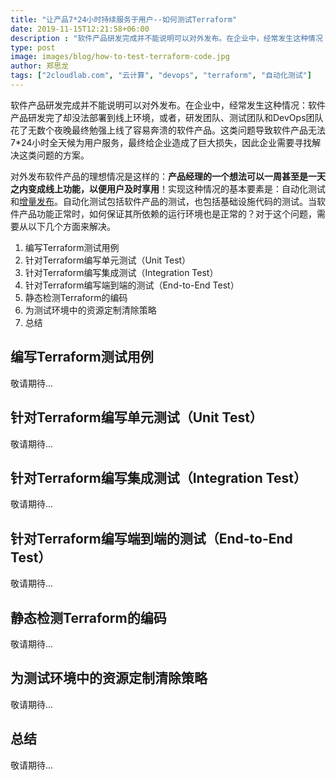 ```yaml
---
title: "让产品7*24小时持续服务于用户--如何测试Terraform"
date: 2019-11-15T12:21:58+06:00
description : "软件产品研发完成并不能说明可以对外发布。在企业中，经常发生这种情况：软件产品研发完了却没法部署到线上环境，或者，研发团队、测试团队和DevOps团队花了无数个夜晚最终勉强上线了容易奔溃的软件产品。这类问题导致软件产品无法7*24小时全天候为用户服务，最终给企业造成了巨大损失，因此企业需要寻找解决这类问题的方案。"
type: post
image: images/blog/how-to-test-terraform-code.jpg
author: 郑思龙
tags: ["2cloudlab.com", "云计算", "devops", "terraform", "自动化测试"]
---
```


软件产品研发完成并不能说明可以对外发布。在企业中，经常发生这种情况：软件产品研发完了却没法部署到线上环境，或者，研发团队、测试团队和DevOps团队花了无数个夜晚最终勉强上线了容易奔溃的软件产品。这类问题导致软件产品无法7*24小时全天候为用户服务，最终给企业造成了巨大损失，因此企业需要寻找解决这类问题的方案。

对外发布软件产品的理想情况是这样的：**产品经理的一个想法可以一周甚至是一天之内变成线上功能，以便用户及时享用**！实现这种情况的基本要素是：自动化测试和[增量发布](https://2cloudlab.com/blog/how-to-rolling-deploy-online/)。自动化测试包括软件产品的测试，也包括基础设施代码的测试。当软件产品功能正常时，如何保证其所依赖的运行环境也是正常的？对于这个问题，需要从以下几个方面来解决。

1. 编写Terraform测试用例
2. 针对Terraform编写单元测试（Unit Test）
3. 针对Terraform编写集成测试（Integration Test）
4. 针对Terraform编写端到端的测试（End-to-End Test）
5. 静态检测Terraform的编码
6. 为测试环境中的资源定制清除策略
7. 总结

## 编写Terraform测试用例

敬请期待...

## 针对Terraform编写单元测试（Unit Test）

敬请期待...

## 针对Terraform编写集成测试（Integration Test）

敬请期待...

## 针对Terraform编写端到端的测试（End-to-End Test）

敬请期待...

## 静态检测Terraform的编码

敬请期待...

## 为测试环境中的资源定制清除策略

敬请期待...

## 总结

敬请期待...